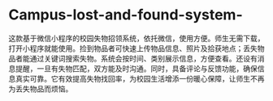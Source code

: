 # Campus-lost-and-found-system-
这款基于微信小程序的校园失物招领系统，依托微信，使用方便。师生无需下载，打开小程序就能使用。捡到物品者可快速上传物品信息、照片及拾获地点；丢失物品者能通过关键词搜索失物。系统会按时间、类别展示信息，方便查看。还设有消息提醒，一旦有失物匹配，双方能及时沟通。同时，具备评论与反馈功能，确保信息真实可靠。它有效提高失物找回率，为校园生活增添一份暖心保障，让师生不再为丢失物品而烦恼。 
